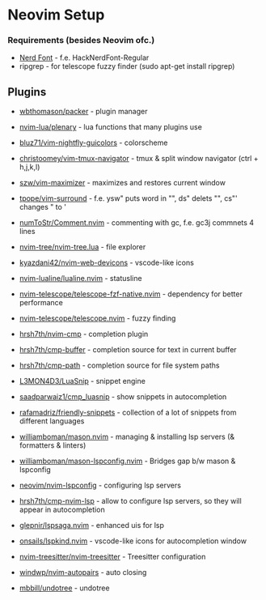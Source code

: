 # Neovim Setup

### Requirements (besides Neovim ofc.)
- [Nerd Font](https://github.com/ryanoasis/nerd-fonts) - f.e. HackNerdFont-Regular
- ripgrep - for telescope fuzzy finder (sudo apt-get install ripgrep)





## Plugins

- [wbthomason/packer](https://github.com/wbthomason/packer.nvim) - plugin manager


- [nvim-lua/plenary](https://github.com/nvim-lua/plenary.nvim) - lua functions that many plugins use


- [bluz71/vim-nightfly-guicolors](https://github.com/bluz71/vim-nightfly-guicolors) - colorscheme


- [christoomey/vim-tmux-navigator](https://github.com/christoomey/vim-tmux-navigator) - tmux & split window navigator (ctrl + h,j,k,l)


- [szw/vim-maximizer](https://github.com/szw/vim-maximizer) - maximizes and restores current window


- [tpope/vim-surround](https://github.com/tpope/vim-surround) - f.e. ysw" puts word in "", ds" delets "", cs"' changes " to '


- [numToStr/Comment.nvim](https://github.com/numToStr/Comment.nvim) - commenting with gc, f.e. gc3j commnets 4 lines


- [nvim-tree/nvim-tree.lua](https://github.com/nvim-tree/nvim-tree.lua) - file explorer


- [kyazdani42/nvim-web-devicons](https://github.com/kyazdani42/nvim-web-devicons) - vscode-like icons


- [nvim-lualine/lualine.nvim](https://github.com/nvim-lualine/lualine.nvim) - statusline


- [nvim-telescope/telescope-fzf-native.nvim](https://github.com/nvim-telescope/telescope-fzf-native.nvim) - dependency for better performance


- [nvim-telescope/telescope.nvim](https://github.com/nvim-telescope/telescope.nvim) - fuzzy finding


- [hrsh7th/nvim-cmp](https://github.com/hrsh7th/nvim-cmp) - completion plugin


- [hrsh7th/cmp-buffer](https://github.com/hrsh7th/cmp-buffer) - completion source for text in current buffer


- [hrsh7th/cmp-path](https://github.com/hrsh7th/cmp-path) - completion source for file system paths


- [L3MON4D3/LuaSnip](https://github.com/L3MON4D3/LuaSnip) - snippet engine


- [saadparwaiz1/cmp_luasnip](https://github.com/saadparwaiz1/cmp_luasnip) - show snippets in autocompletion


- [rafamadriz/friendly-snippets](https://github.com/rafamadriz/friendly-snippets) - collection of a lot of snippets from different languages


- [williamboman/mason.nvim](https://github.com/williamboman/mason.nvim) - managing & installing lsp servers (& formatters & linters)


- [williamboman/mason-lspconfig.nvim](https://github.com/williamboman/mason-lspconfig.nvim) - Bridges gap b/w mason & lspconfig


- [neovim/nvim-lspconfig](https://github.com/neovim/nvim-lspconfig) - configuring lsp servers


- [hrsh7th/cmp-nvim-lsp](https://github.com/hrsh7th/cmp-nvim-lsp) - allow to configure lsp servers, so they will appear in autocompletion


- [glepnir/lspsaga.nvim](https://github.com/glepnir/lspsaga.nvim) - enhanced uis for lsp


- [onsails/lspkind.nvim](https://github.com/onsails/lspkind.nvim) - vscode-like icons for autocompletion window


- [nvim-treesitter/nvim-treesitter](https://github.com/nvim-treesitter/nvim-treesitter) - Treesitter configuration


- [windwp/nvim-autopairs](https://github.com/windwp/nvim-autopairs) - auto closing


- [mbbill/undotree](https://github.com/mbbill/undotree) - undotree

<!-- - [jose-elias-alvarez/null-ls.nvim](https://github.com/jose-elias-alvarez/null-ls.nvim) - Easy way to configure formatters & linters

- [jayp0521/mason-null-ls.nvim](https://github.com/jayp0521/mason-null-ls.nvim) - mason for formaters and linters -->

<!-- - [windwp/nvim-ts-autotag](https://github.com/windwp/nvim-ts-autotag) - Autoclose tags -->

<!-- - [lewis6991/gitsigns.nvim](https://github.com/lewis6991/gitsigns.nvim) - git signs plugin, Show line modifications on left hand side -->

<!-- - [vim-scripts/ReplaceWithRegister](https://github.com/vim-scripts/ReplaceWithRegister) - replace word with copied word (yw) by grw -->













